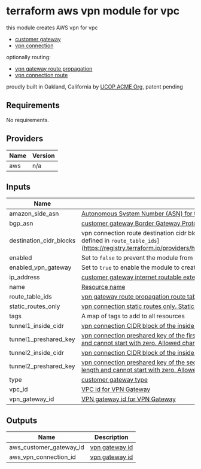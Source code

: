 # terraform aws vpn module for vpc

this module creates AWS vpn for vpc

* [customer gateway](https://www.terraform.io/docs/providers/aws/r/customer_gateway.html)
* [vpn connection](https://www.terraform.io/docs/providers/aws/r/vpn_connection.html)

optionally  routing:

* [vpn gateway route propagation](https://www.terraform.io/docs/providers/aws/r/vpn_gateway_route_propagation.html)
* [vpn connection route](https://www.terraform.io/docs/providers/aws/r/vpn_connection_route.html)

proudly built in Oakland, California by [UCOP ACME Org](https://github.com/ucopacme), patent pending

## Requirements

No requirements.

## Providers

| Name | Version |
|------|---------|
| aws | n/a |

## Inputs

| Name | Description | Type | Default | Required |
|------|-------------|------|---------|:--------:|
| amazon\_side\_asn | [Autonomous System Number (ASN) for the Amazon side of the VPN gateway.](https://registry.terraform.io/providers/hashicorp/aws/latest/docs/resources/vpn_gateway#amazon_side_asn) | `string` | `64512` | no |
| bgp\_asn | [customer gateway Border Gateway Protocol (BGP) Autonomous System Number (ASN)](https://registry.terraform.io/providers/hashicorp/aws/latest/docs/resources/customer_gateway#bgp_asn) | `string` | `65000` | no |
| destination\_cidr\_blocks | vpn connection route destination cidr block for static routes. Routes to destinations will be propagated to the route tables defined in `route_table_ids`](https://registry.terraform.io/providers/hashicorp/aws/latest/docs/resources/vpn_connection_route#destination_cidr_block) | `list(string)` | `[]` | no |
| enabled | Set to `false` to prevent the module from creating resources | `bool` | `true` | no |
| enabled\_vpn\_gateway | Set to `true` to enable the module to create vpn gateway resource | `bool` | `false` | no |
| ip\_address | [customer gateway internet routable external interface IP address](https://registry.terraform.io/providers/hashicorp/aws/latest/docs/resources/customer_gateway#ip_address) | `string` | n/a | yes |
| name | [Resource name](https://registry.terraform.io/providers/hashicorp/aws/latest/docs/resources/vpn#name) | `string` | `null` | no |
| route\_table\_ids | [vpn gateway route propagation route tables ids](https://registry.terraform.io/providers/hashicorp/aws/latest/docs/resources/vpn_gateway_route_propagation#route_table_id) | `list(string)` | `[]` | no |
| static\_routes\_only | [vpn connection static routes only. Static routes must be used for devices that do NOT support BGP](https://registry.terraform.io/providers/hashicorp/aws/latest/docs/resources/vpn_connection#static_routes_only) | `bool` | `false` | no |
| tags | A map of tags to add to all resources | `map(string)` | `{}` | no |
| tunnel1\_inside\_cidr | [vpn connection CIDR block of the inside IP addresses for the first VPN tunnel](https://registry.terraform.io/providers/hashicorp/aws/latest/docs/resources/vpn_connection#tunnel1_inside_cidr) | `string` | `null` | no |
| tunnel1\_preshared\_key | [vpn connection preshared key of the first VPN tunnel. The preshared key must be between 8 and 64 characters in length and cannot start with zero. Allowed characters are alphanumeric characters, periods(.) and underscores(\_)](https://registry.terraform.io/providers/hashicorp/aws/latest/docs/resources/vpn_connection#tunnel1_preshared_key) | `string` | `null` | no |
| tunnel2\_inside\_cidr | [vpn connection CIDR block of the inside IP addresses for the second VPN tunnel](https://registry.terraform.io/providers/hashicorp/aws/latest/docs/resources/vpn_connection#tunnel2_inside_cidr) | `string` | `null` | no |
| tunnel2\_preshared\_key | [vpn connection preshared key of the second VPN tunnel. The preshared key must be between 8 and 64 characters in length and cannot start with zero. Allowed characters are alphanumeric characters, periods(.) and underscores(\_)](https://registry.terraform.io/providers/hashicorp/aws/latest/docs/resources/vpn_connection#tunnel2_preshared_key) | `string` | `null` | no |
| type | [customer gateway type](https://registry.terraform.io/providers/hashicorp/aws/latest/docs/resources/customer_gateway#type) | `string` | `"ipsec.1"` | no |
| vpc\_id | [VPC id for VPN Gateway](https://registry.terraform.io/providers/hashicorp/aws/latest/docs/resources/vpn_gateway#vpc_id) | `string` | `null` | no |
| vpn\_gateway\_id | [VPN gateway id for VPN Gateway](https://registry.terraform.io/providers/hashicorp/aws/latest/docs/resources/vpn_gateway#id) | `string` | n/a | yes |

## Outputs

| Name | Description |
|------|-------------|
| aws\_customer\_gateway\_id | [vpn gateway id](https://registry.terraform.io/providers/hashicorp/aws/latest/docs/resources/vpn_gateway#id) |
| aws\_vpn\_connection\_id | [vpn gateway id](https://registry.terraform.io/providers/hashicorp/aws/latest/docs/resources/vpn_connection#id) |
